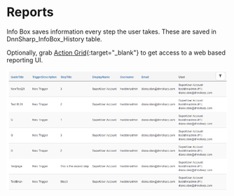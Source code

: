 # Reports

Info Box saves information every step the user takes. These are saved in DnnSharp_InfoBox_History table.

Optionally, grab [Action Grid](https://www.dnnsharp.com/dnn/modules/action-grid-table-data){:target="_blank"} to get access to a web based reporting UI.

![](/info-box/assets/9.jpg)